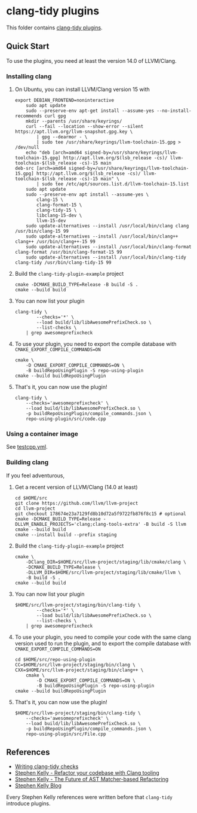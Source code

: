 # clang-tidy plugins

This folder contains [clang-tidy plugins](https://reviews.llvm.org/D111100).

## Quick Start

To use the plugins, you need at least the version 14.0 of LLVM/Clang.

### Installing clang

1. On Ubuntu, you can install LLVM/Clang version 15 with
    ```shell
    export DEBIAN_FRONTEND=noninteractive
        sudo apt update
        sudo --preserve-env apt-get install --assume-yes --no-install-recommends curl gpg
        mkdir --parents /usr/share/keyrings/
        curl --fail --location --show-error --silent https://apt.llvm.org/llvm-snapshot.gpg.key \
            | gpg --dearmor - \
            | sudo tee /usr/share/keyrings/llvm-toolchain-15.gpg > /dev/null
        echo "deb [arch=amd64 signed-by=/usr/share/keyrings/llvm-toolchain-15.gpg] http://apt.llvm.org/$(lsb_release -cs)/ llvm-toolchain-$(lsb_release -cs)-15 main
    deb-src [arch=amd64 signed-by=/usr/share/keyrings/llvm-toolchain-15.gpg] http://apt.llvm.org/$(lsb_release -cs)/ llvm-toolchain-$(lsb_release -cs)-15 main" \
            | sudo tee /etc/apt/sources.list.d/llvm-toolchain-15.list
        sudo apt update
        sudo --preserve-env apt install --assume-yes \
            clang-15 \
            clang-format-15 \
            clang-tidy-15 \
            libclang-15-dev \
            llvm-15-dev
        sudo update-alternatives --install /usr/local/bin/clang clang /usr/bin/clang-15 99
        sudo update-alternatives --install /usr/local/bin/clang++ clang++ /usr/bin/clang++-15 99
        sudo update-alternatives --install /usr/local/bin/clang-format clang-format /usr/bin/clang-format-15 99
        sudo update-alternatives --install /usr/local/bin/clang-tidy clang-tidy /usr/bin/clang-tidy-15 99
    ```
1. Build the `clang-tidy-plugin-example` project
    ```shell
    cmake -DCMAKE_BUILD_TYPE=Release -B build -S .
    cmake --build build
    ```
1. You can now list your plugin
    ```shell
    clang-tidy \
            --checks='*' \
            --load build/lib/libAwesomePrefixCheck.so \
            --list-checks \
        | grep awesomeprefixcheck
    ```
1. To use your plugin, you need to export the compile database with `CMAKE_EXPORT_COMPILE_COMMANDS=ON`
    ```shell
    cmake \
        -D CMAKE_EXPORT_COMPILE_COMMANDS=ON \
        -B buildRepoUsingPlugin -S repo-using-plugin
    cmake --build buildRepoUsingPlugin
    ```
1. That's it, you can now use the plugin!
    ```shell
    clang-tidy \
        --checks='awesomeprefixcheck' \
        --load build/lib/libAwesomePrefixCheck.so \
        -p buildRepoUsingPlugin/compile_commands.json \
        repo-using-plugin/src/code.cpp
    ```

### Using a container image

See [testcpp.yml](.github/workflows/testcpp.yml).

### Building clang

If you feel adventurous,

1. Get a recent version of LLVM/Clang (14.0 at least)
    ```shell
    cd $HOME/src
    git clone https://github.com/llvm/llvm-project
    cd llvm-project
    git checkout 178674e23a7129fd8b10d72a5f9722fb876f8c15 # optional
    cmake -DCMAKE_BUILD_TYPE=Release -DLLVM_ENABLE_PROJECTS='clang;clang-tools-extra' -B build -S llvm
    cmake --build build
    cmake --install build --prefix staging
    ```
1. Build the `clang-tidy-plugin-example` project
    ```shell
    cmake \
        -DClang_DIR=$HOME/src/llvm-project/staging/lib/cmake/clang \
        -DCMAKE_BUILD_TYPE=Release \
        -DLLVM_DIR=$HOME/src/llvm-project/staging/lib/cmake/llvm \
        -B build -S .
    cmake --build build
    ```
1. You can now list your plugin
    ```shell
    $HOME/src/llvm-project/staging/bin/clang-tidy \
            --checks='*' \
            --load build/lib/libAwesomePrefixCheck.so \
            --list-checks \
        | grep awesomeprefixcheck
    ```
1. To use your plugin, you need to compile your code with the same clang version used to run the plugin, and to export the compile database with `CMAKE_EXPORT_COMPILE_COMMANDS=ON`
    ```shell
    cd $HOME/src/repo-using-plugin
    CC=$HOME/src/llvm-project/staging/bin/clang \
    CXX=$HOME/src/llvm-project/staging/bin/clang++ \
        cmake \
            -D CMAKE_EXPORT_COMPILE_COMMANDS=ON \
            -B buildRepoUsingPlugin -S repo-using-plugin
    cmake --build buildRepoUsingPlugin
    ```
1. That's it, you can now use the plugin!
    ```shell
    $HOME/src/llvm-project/staging/bin/clang-tidy \
        --checks='awesomeprefixcheck' \
        --load build/lib/libAwesomePrefixCheck.so \
        -p buildRepoUsingPlugin/compile_commands.json \
        repo-using-plugin/src/File.cpp
    ```

## References

- [Writing clang-tidy checks](https://clang.llvm.org/extra/clang-tidy/Contributing.html#out-of-tree-check-plugins)
- [Stephen Kelly - Refactor your codebase with Clang tooling](https://www.youtube.com/watch?v=_T-5pWQVxeE)
- [Stephen Kelly - The Future of AST Matcher-based Refactoring](https://www.youtube.com/watch?v=yqi8U8Q0h2g)
- [Stephen Kelly Blog](https://steveire.wordpress.com/)

Every Stephen Kelly references were written before that `clang-tidy` introduce plugins.
